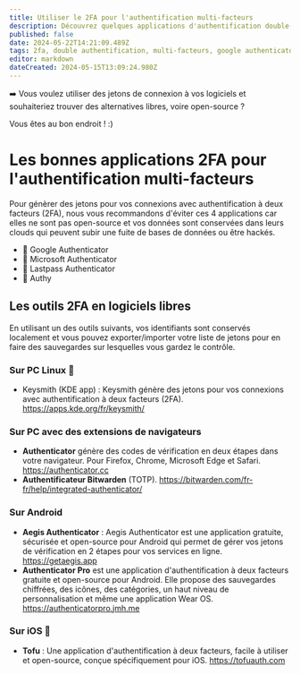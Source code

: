 ```yaml
---
title: Utiliser le 2FA pour l'authentification multi-facteurs
description: Découvrez quelques applications d'authentification double-facteurs
published: false
date: 2024-05-22T14:21:09.489Z
tags: 2fa, double authentification, multi-facteurs, google authenticator, lastpass authenticator, authy, otp, aegis, keysmith
editor: markdown
dateCreated: 2024-05-15T13:09:24.980Z
---
```


:arrow_right: Vous voulez utiliser des jetons de connexion à vos logiciels et souhaiteriez trouver des  alternatives libres, voire open-source ?

Vous êtes au bon endroit ! :)
# Les bonnes applications 2FA pour l'authentification multi-facteurs

Pour génèrer des jetons pour vos connexions avec authentification à deux facteurs (2FA), nous vous recommandons d'éviter ces 4 applications car elles ne sont pas open-source et vos données sont conservées dans leurs clouds qui peuvent subir une fuite de bases de données ou être hackés.
- 🛑 Google Authenticator
- 🛑 Microsoft Authenticator
- 🛑 Lastpass Authenticator
- 🛑 Authy


## Les outils 2FA en logiciels libres

En utilisant un des outils suivants, vos identifiants sont conservés localement et vous pouvez exporter/importer votre liste de jetons pour en faire des sauvegardes sur lesquelles vous gardez le contrôle.

### Sur PC Linux 🐧
- Keysmith (KDE app) : Keysmith génère des jetons pour vos connexions avec authentification à deux facteurs (2FA).
https://apps.kde.org/fr/keysmith/


### Sur PC avec des extensions de navigateurs

- **Authenticator** génère des codes de vérification en deux étapes dans votre navigateur. Pour Firefox, Chrome, Microsoft Edge et Safari.
https://authenticator.cc
- **Authentificateur Bitwarden** (TOTP).
https://bitwarden.com/fr-fr/help/integrated-authenticator/

### Sur Android
- **Aegis Authenticator** : Aegis Authenticator est une application gratuite, sécurisée et open-source pour Android qui permet de gérer vos jetons de vérification en 2 étapes pour vos services en ligne.
https://getaegis.app
- **Authenticator Pro** est une application d'authentification à deux facteurs gratuite et open-source pour Android. Elle propose des sauvegardes chiffrées, des icônes, des catégories, un haut niveau de personnalisation et même une application Wear OS.
https://authenticatorpro.jmh.me

### Sur iOS 📱
- **Tofu** : Une application d'authentification à deux facteurs, facile à utiliser et open-source, conçue spécifiquement pour iOS.
https://tofuauth.com

